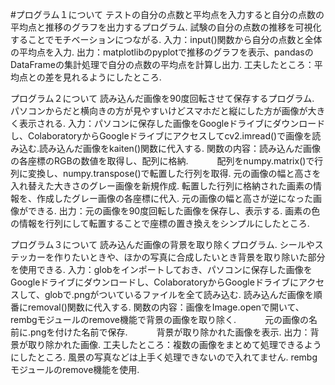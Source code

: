 #プログラム１について
テストの自分の点数と平均点を入力すると自分の点数の平均点と推移のグラフを出力するプログラム.
試験の自分の点数の推移を可視化することでモチベーションにつながる.
入力：input()関数から自分の点数と全体の平均点を入力.
出力：matplotlibのpyplotで推移のグラフを表示、pandasのDataFrameの集計処理で自分の点数の平均点を計算し出力.
工夫したところ：平均点との差を見れるようにしたところ.


プログラム２について
読み込んだ画像を90度回転させて保存するプログラム.
パソコンからだと横向きの方が見やすいけどスマホだと縦にした方が画像が大きく表示される.
入力：パソコンに保存した画像をGoogleドライブにダウンロードし、ColaboratoryからGoogleドライブにアクセスしてcv2.imread()で画像を読み込む.読み込んだ画像をkaiten()関数に代入する.
関数の内容：読み込んだ画像の各座標のRGBの数値を取得し、配列に格納.
　　　配列をnumpy.matrix()で行列に変換し、numpy.transpose()で転置した行列を取得.
      元の画像の幅と高さを入れ替えた大きさのグレー画像を新規作成.
      転置した行列に格納された画素の情報を、作成したグレー画像の各座標に代入.
      元の画像の幅と高さが逆になった画像ができる.
出力：元の画像を90度回転した画像を保存し、表示する.
画素の色の情報を行列にして転置することで座標の置き換えをシンプルにしたところ.


プログラム３について
読み込んだ画像の背景を取り除くプログラム.
シールやステッカーを作りたいときや、ほかの写真に合成したいとき背景を取り除いた部分を使用できる.
入力：globをインポートしておき、パソコンに保存した画像をGoogleドライブにダウンロードし、ColaboratoryからGoogleドライブにアクセスして、globで.pngがついているファイルを全て読み込む.
読み込んだ画像を順番にremoval()関数に代入する.
関数の内容：画像をImage.openで開いて、rembgモジュールのremove機能で背景の画像を取り除く.
　　　元の画像の名前に.pngを付けた名前で保存.
　　　背景が取り除かれた画像を表示.
出力：背景が取り除かれた画像.
工夫したところ：複数の画像をまとめて処理できるようにしたところ.
風景の写真などは上手く処理できないので入れてません.
rembgモジュールのremove機能を使用.
